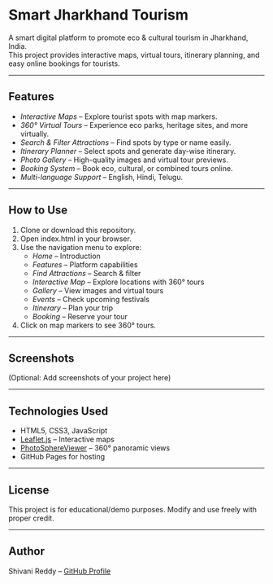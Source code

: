 # Smart Jharkhand Tourism

A smart digital platform to promote eco & cultural tourism in Jharkhand, India.  
This project provides interactive maps, virtual tours, itinerary planning, and easy online bookings for tourists.

---

## Features

- *Interactive Maps* – Explore tourist spots with map markers.
- *360° Virtual Tours* – Experience eco parks, heritage sites, and more virtually.
- *Search & Filter Attractions* – Find spots by type or name easily.
- *Itinerary Planner* – Select spots and generate day-wise itinerary.
- *Photo Gallery* – High-quality images and virtual tour previews.
- *Booking System* – Book eco, cultural, or combined tours online.
- *Multi-language Support* – English, Hindi, Telugu.

---

## How to Use

1. Clone or download this repository.
2. Open index.html in your browser.
3. Use the navigation menu to explore:
   - *Home* – Introduction
   - *Features* – Platform capabilities
   - *Find Attractions* – Search & filter
   - *Interactive Map* – Explore locations with 360° tours
   - *Gallery* – View images and virtual tours
   - *Events* – Check upcoming festivals
   - *Itinerary* – Plan your trip
   - *Booking* – Reserve your tour
4. Click on map markers to see 360° tours.

---

## Screenshots

(Optional: Add screenshots of your project here)

---

## Technologies Used

- HTML5, CSS3, JavaScript
- [Leaflet.js](https://leafletjs.com/) – Interactive maps
- [PhotoSphereViewer](https://photo-sphere-viewer.js.org/) – 360° panoramic views
- GitHub Pages for hosting

---

## License

This project is for educational/demo purposes. Modify and use freely with proper credit.

---

## Author

Shivani Reddy – [GitHub Profile](https://github.com/shivanireddy2211)
